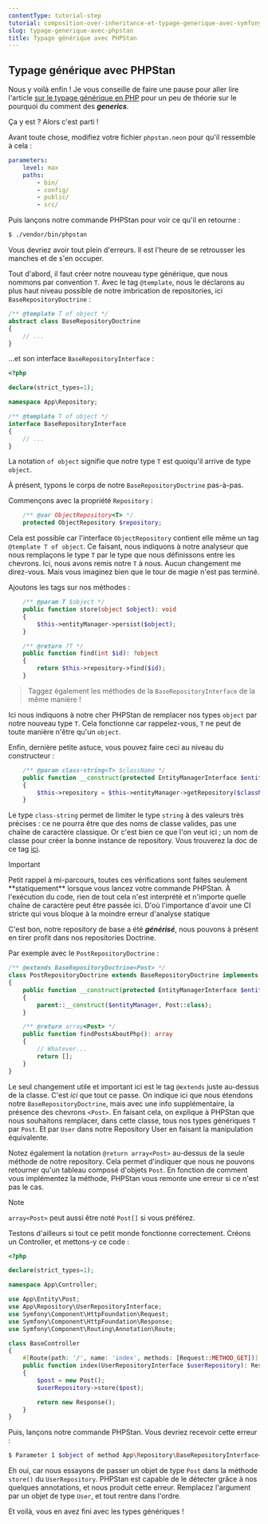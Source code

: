```yaml
---
contentType: tutorial-step
tutorial: composition-over-inheritance-et-typage-generique-avec-symfony-et-doctrine
slug: typage-generique-avec-phpstan
title: Typage générique avec PHPStan
---
```

## Typage générique avec PHPStan

Nous y voilà enfin ! Je vous conseille de faire une pause pour aller lire l'article [sur le typage générique en PHP]({BASE_URL}/fr/typage-generique-php/) pour un peu de théorie sur le pourquoi du comment des ***generics***.

Ça y est ? Alors c'est parti !

Avant toute chose, modifiez votre fichier `phpstan.neon` pour qu'il ressemble à cela :

```yaml
parameters:
    level: max
    paths:
        - bin/
        - config/
        - public/
        - src/
```

Puis lançons notre commande PHPStan pour voir ce qu'il en retourne :

```bash
$ ./vendor/bin/phpstan
```

Vous devriez avoir tout plein d'erreurs. Il est l'heure de se retrousser les manches et de s'en occuper.

Tout d'abord, il faut créer notre nouveau type générique, que nous nommons par convention `T`.
Avec le tag `@template`, nous le déclarons au plus haut niveau possible de notre imbrication de repositories, ici `BaseRepositoryDoctrine` :

```php
/** @template T of object */
abstract class BaseRepositoryDoctrine
{
    // ...
}
```

...et son interface `BaseRepositoryInterface` :

```php
<?php

declare(strict_types=1);

namespace App\Repository;

/** @template T of object */
interface BaseRepositoryInterface
{
    // ...
}

```

La notation `of object` signifie que notre type `T` est quoiqu'il arrive de type `object`.

À présent, typons le corps de notre `BaseRepositoryDoctrine` pas-à-pas.

Commençons avec la propriété `Repository` :

```php
    /** @var ObjectRepository<T> */
    protected ObjectRepository $repository;
```

Cela est possible car l'interface `ObjectRepository` contient elle même un tag `@template T of object`. Ce faisant, nous indiquons à notre analyseur que nous remplaçons le type `T` par le type que nous définissons entre les chevrons. Ici, nous avons remis notre `T` à nous. Aucun changement me direz-vous.
Mais vous imaginez bien que le tour de magie n'est pas terminé.

Ajoutons les tags sur nos méthodes :

```php
    /** @param T $object */
    public function store(object $object): void
    {
        $this->entityManager->persist($object);
    }

    /** @return ?T */
    public function find(int $id): ?object
    {
        return $this->repository->find($id);
    }
```

> Taggez également les méthodes de la `BaseRepositoryInterface` de la même manière !

Ici nous indiquons à notre cher PHPStan de remplacer nos types `object` par notre nouveau type `T`. Cela fonctionne car rappelez-vous, `T` ne peut de toute manière n'être qu'un `object`.

Enfin, dernière petite astuce, vous pouvez faire ceci au niveau du constructeur :

```php
    /** @param class-string<T> $className */
    public function __construct(protected EntityManagerInterface $entityManager, string $className)
    {
        $this->repository = $this->entityManager->getRepository($className);
    }
```

Le type `class-string` permet de limiter le type `string` à des valeurs très précises : ce ne pourra être que des noms de classe valides, pas une chaîne de caractère classique. Or c'est bien ce que l'on veut ici ; un nom de classe pour créer la bonne instance de repository. Vous trouverez la doc de ce tag [ici](https://phpstan.org/writing-php-code/phpdoc-types#class-string).

<div  class="admonition important"  markdown="1"><p  class="admonition-title">Important</p>
Petit rappel à mi-parcours, toutes ces vérifications sont faites seulement **statiquement** lorsque vous lancez votre commande PHPStan. À l'exécution du code, rien de tout cela n'est interprété et n'importe quelle chaîne de caractère peut être passée ici. D'où l'importance d'avoir une CI stricte qui vous bloque à la moindre erreur d'analyse statique
</div>

C'est bon, notre repository de base a été ***générisé***, nous pouvons à présent en tirer profit dans nos repositories Doctrine.

Par exemple avec le `PostRepositoryDoctrine` :

```php
/** @extends BaseRepositoryDoctrine<Post> */
class PostRepositoryDoctrine extends BaseRepositoryDoctrine implements PostRepositoryInterface
{
    public function __construct(protected EntityManagerInterface $entityManager)
    {
        parent::__construct($entityManager, Post::class);
    }

    /** @return array<Post> */
    public function findPostsAboutPhp(): array
    {
        // Whatever...
        return [];
    }
}
```

Le seul changement utile et important ici est le tag `@extends` juste au-dessus de la classe. C'est *ici* que tout ce passe.
On indique ici que nous étendons notre `BaseRepositoryDoctrine`, mais avec une info supplémentaire, la présence des chevrons `<Post>`. En faisant cela, on explique à PHPStan que nous souhaitons remplacer, dans cette classe, tous nos types génériques `T` par `Post`. Et par `User` dans notre Repository User en faisant la manipulation équivalente.

Notez également la notation `@return array<Post>` au-dessus de la seule méthode de notre repository. Cela permet d'indiquer que nous ne pouvons retourner qu'un tableau composé d'objets `Post`. En fonction de comment vous implémentez la méthode, PHPStan vous remonte une erreur si ce n'est pas le cas.

<div  class="admonition note"  markdown="1"><p  class="admonition-title">Note</p>
<code>array&lt;Post&gt;</code> peut aussi être noté <code>Post[]</code> si vous préférez.
</div>

Testons d'ailleurs si tout ce petit monde fonctionne correctement.
Créons un Controller, et mettons-y ce code :

```php
<?php

declare(strict_types=1);

namespace App\Controller;

use App\Entity\Post;
use App\Repository\UserRepositoryInterface;
use Symfony\Component\HttpFoundation\Request;
use Symfony\Component\HttpFoundation\Response;
use Symfony\Component\Routing\Annotation\Route;

class BaseController
{
    #[Route(path: '/', name: 'index', methods: [Request::METHOD_GET])]
    public function index(UserRepositoryInterface $userRepository): Response
    {
        $post = new Post();
        $userRepository->store($post);

        return new Response();
    }
}

```

Puis, lançons notre commande PHPStan. Vous devriez recevoir cette erreur :

```bash
$ Parameter 1 $object of method App\Repository\BaseRepositoryInterface<App\Entity\User>::store() expects App\Entity\User, App\Entity\Post given.
```

Eh oui, car nous essayons de passer un objet de type `Post` dans la méthode `store()` du `UserRepository`. PHPStan est capable de le détecter grâce à nos quelques annotations, et nous produit cette erreur.
Remplacez l'argument par un objet de type `User`, et tout rentre dans l'ordre.

Et voilà, vous en avez fini avec les types génériques !
